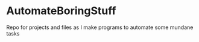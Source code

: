 # AutomateBoringStuff

Repo for projects and files as I make programs to automate some mundane tasks
